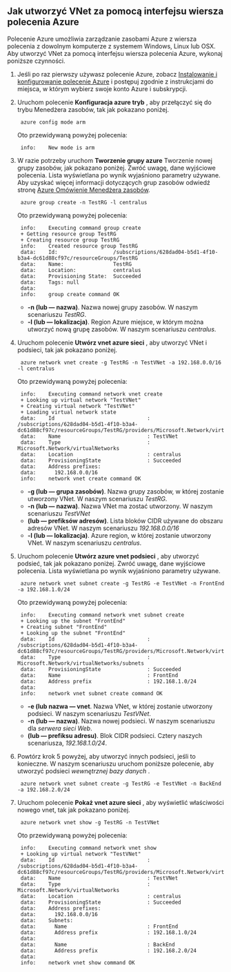 ## <a name="how-to-create-a-vnet-using-the-azure-cli"></a>Jak utworzyć VNet za pomocą interfejsu wiersza polecenia Azure

Polecenie Azure umożliwia zarządzanie zasobami Azure z wiersza polecenia z dowolnym komputerze z systemem Windows, Linux lub OSX. Aby utworzyć VNet za pomocą interfejsu wiersza polecenia Azure, wykonaj poniższe czynności.

1. Jeśli po raz pierwszy używasz polecenie Azure, zobacz [Instalowanie i konfigurowanie polecenie Azure](../articles/xplat-cli-install.md) i postępuj zgodnie z instrukcjami do miejsca, w którym wybierz swoje konto Azure i subskrypcji.
2. Uruchom polecenie **Konfiguracja azure tryb** , aby przełączyć się do trybu Menedżera zasobów, tak jak pokazano poniżej.

        azure config mode arm

    Oto przewidywaną powyżej polecenia:

        info:    New mode is arm

3. W razie potrzeby uruchom **Tworzenie grupy azure** Tworzenie nowej grupy zasobów, jak pokazano poniżej. Zwróć uwagę, dane wyjściowe polecenia. Lista wyświetlana po wynik wyjaśniono parametry używane. Aby uzyskać więcej informacji dotyczących grup zasobów odwiedź stronę [Azure Omówienie Menedżera zasobów](../articles/virtual-network/resource-group-overview.md#resource-groups).

        azure group create -n TestRG -l centralus

    Oto przewidywaną powyżej polecenia:

        info:    Executing command group create
        + Getting resource group TestRG
        + Creating resource group TestRG
        info:    Created resource group TestRG
        data:    Id:                  /subscriptions/628dad04-b5d1-4f10-b3a4-dc61d88cf97c/resourceGroups/TestRG
        data:    Name:                TestRG
        data:    Location:            centralus
        data:    Provisioning State:  Succeeded
        data:    Tags: null
        data:
        info:    group create command OK

    - **-n (lub — nazwa)**. Nazwa nowej grupy zasobów. W naszym scenariuszu *TestRG*.
    - **-l (lub — lokalizacja)**. Region Azure miejsce, w którym można utworzyć nową grupę zasobów. W naszym scenariuszu *centralus*.

4. Uruchom polecenie **Utwórz vnet azure sieci** , aby utworzyć VNet i podsieci, tak jak pokazano poniżej. 

        azure network vnet create -g TestRG -n TestVNet -a 192.168.0.0/16 -l centralus

    Oto przewidywaną powyżej polecenia:

        info:    Executing command network vnet create
        + Looking up virtual network "TestVNet"
        + Creating virtual network "TestVNet"
        + Loading virtual network state
        data:    Id                              : /subscriptions/628dad04-b5d1-4f10-b3a4-dc61d88cf97c/resourceGroups/TestRG/providers/Microsoft.Network/virtualNetworks/TestVNet2
        data:    Name                            : TestVNet
        data:    Type                            : Microsoft.Network/virtualNetworks
        data:    Location                        : centralus
        data:    ProvisioningState               : Succeeded
        data:    Address prefixes:
        data:      192.168.0.0/16
        info:    network vnet create command OK

    - **-g (lub — grupa zasobów)**. Nazwa grupy zasobów, w której zostanie utworzony VNet. W naszym scenariuszu *TestRG*.
    - **-n (lub — nazwa)**. Nazwa VNet ma zostać utworzony. W naszym scenariuszu *TestVNet*
    - **(lub — prefiksów adresów)**. Lista bloków CIDR używane do obszaru adresów VNet. W naszym scenariuszu *192.168.0.0/16*
    - **-l (lub — lokalizacja)**. Azure region, w której zostanie utworzony VNet. W naszym scenariuszu *centralus*.

5. Uruchom polecenie **Utwórz azure vnet podsieci** , aby utworzyć podsieć, tak jak pokazano poniżej. Zwróć uwagę, dane wyjściowe polecenia. Lista wyświetlana po wynik wyjaśniono parametry używane.

        azure network vnet subnet create -g TestRG -e TestVNet -n FrontEnd -a 192.168.1.0/24

    Oto przewidywaną powyżej polecenia:

        info:    Executing command network vnet subnet create
        + Looking up the subnet "FrontEnd"
        + Creating subnet "FrontEnd"
        + Looking up the subnet "FrontEnd"
        data:    Id                              : /subscriptions/628dad04-b5d1-4f10-b3a4-dc61d88cf97c/resourceGroups/TestRG/providers/Microsoft.Network/virtualNetworks/TestVNet/subnets/FrontEnd
        data:    Type                            : Microsoft.Network/virtualNetworks/subnets
        data:    ProvisioningState               : Succeeded
        data:    Name                            : FrontEnd
        data:    Address prefix                  : 192.168.1.0/24
        data:
        info:    network vnet subnet create command OK

    - **-e (lub nazwa — vnet**. Nazwa VNet, w której zostanie utworzony podsieci. W naszym scenariuszu *TestVNet*.
    - **-n (lub — nazwa)**. Nazwa nowej podsieci. W naszym scenariuszu dla *serwera sieci Web*.
    - **(lub — prefiksu adresu)**. Blok CIDR podsieci. Cztery naszych scenariusza, *192.168.1.0/24*.

6. Powtórz krok 5 powyżej, aby utworzyć innych podsieci, jeśli to konieczne. W naszym scenariuszu uruchom poniższe polecenie, aby utworzyć podsieci *wewnętrznej bazy danych* .

        azure network vnet subnet create -g TestRG -e TestVNet -n BackEnd -a 192.168.2.0/24

4. Uruchom polecenie **Pokaż vnet azure sieci** , aby wyświetlić właściwości nowego vnet, tak jak pokazano poniżej.

        azure network vnet show -g TestRG -n TestVNet

    Oto przewidywaną powyżej polecenia:

        info:    Executing command network vnet show
        + Looking up virtual network "TestVNet"
        data:    Id                              : /subscriptions/628dad04-b5d1-4f10-b3a4-dc61d88cf97c/resourceGroups/TestRG/providers/Microsoft.Network/virtualNetworks/TestVNet
        data:    Name                            : TestVNet
        data:    Type                            : Microsoft.Network/virtualNetworks
        data:    Location                        : centralus
        data:    ProvisioningState               : Succeeded
        data:    Address prefixes:
        data:      192.168.0.0/16
        data:    Subnets:
        data:      Name                          : FrontEnd
        data:      Address prefix                : 192.168.1.0/24
        data:
        data:      Name                          : BackEnd
        data:      Address prefix                : 192.168.2.0/24
        data:
        info:    network vnet show command OK
